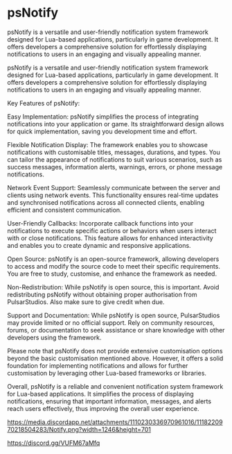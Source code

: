 # psNotify
psNotify is a versatile and user-friendly notification system framework designed for Lua-based applications, particularly in game development. It offers developers a comprehensive solution for effortlessly displaying notifications to users in an engaging and visually appealing manner.


psNotify is a versatile and user-friendly notification system framework designed for Lua-based applications, particularly in game development. It offers developers a comprehensive solution for effortlessly displaying notifications to users in an engaging and visually appealing manner.



Key Features of psNotify:



Easy Implementation: psNotify simplifies the process of integrating notifications into your application or game. Its straightforward design allows for quick implementation, saving you development time and effort.



Flexible Notification Display: The framework enables you to showcase notifications with customisable titles, messages, durations, and types. You can tailor the appearance of notifications to suit various scenarios, such as success messages, information alerts, warnings, errors, or phone message notifications.



Network Event Support: Seamlessly communicate between the server and clients using network events. This functionality ensures real-time updates and synchronised notifications across all connected clients, enabling efficient and consistent communication.



User-Friendly Callbacks: Incorporate callback functions into your notifications to execute specific actions or behaviors when users interact with or close notifications. This feature allows for enhanced interactivity and enables you to create dynamic and responsive applications.



Open Source: psNotify is an open-source framework, allowing developers to access and modify the source code to meet their specific requirements. You are free to study, customise, and enhance the framework as needed. 



Non-Redistribution: While psNotify is open source, this is important. Avoid redistributing psNotify without obtaining proper authorisation from PulsarStudios. Also make sure to give credit when due.

Support and Documentation: While psNotify is open source, PulsarStudios may provide limited or no official support. Rely on community resources, forums, or documentation to seek assistance or share knowledge with other developers using the framework.



Please note that psNotify does not provide extensive customisation options beyond the basic customisation mentioned above. However, it offers a solid foundation for implementing notifications and allows for further customisation by leveraging other Lua-based frameworks or libraries.



Overall, psNotify is a reliable and convenient notification system framework for Lua-based applications. It simplifies the process of displaying notifications, ensuring that important information, messages, and alerts reach users effectively, thus improving the overall user experience.

https://media.discordapp.net/attachments/1110230336970961016/1118220970218504283/Notify.png?width=1246&height=701

https://discord.gg/VUFM67aMfq
